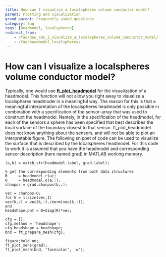 ```yaml
---
title: How can I visualize a localspheres volume conductor model?
parent: Plotting and visualization
grand_parent: Frequently asked questions
category: faq
tags: [headmodel, localspheres]
redirect_from:
    - /faq/how_can_i_visualize_a_localspheres_volume_conductor_model/
    - /faq/headmodel_localspheres/
---
```


# How can I visualize a localspheres volume conductor model?

Typically, one would use **[ft_plot_headmodel](/reference/plotting/ft_plot_headmodel)** for the visualization of a headmodel. This function will not allow you right away to visualize a localspheres headmodel in a meaningful way. The reason for this is that a meaningful interpretation of the localspheres headmodel is only possible in combination with a specification of the sensor-array that was used to construct the headmodel. Namely, in the specification of the headmodel, for each of the sensors a sphere has been specified that best describes the local surface of the boundary closest to that sensor. ft_plot_headmodel does not know anything about the sensors, and will not be able to plot an interpretable figure. The following snippet of code can be used to visualize the surface that is described by the localspheres headmodel. For this code to work it is assumed that you have the headmodel and corresponding sensor description (here named grad) in MATLAB working memory.

    [a,b] = match_str(headmodel.label, grad.label);

    % get the corresponding elements from both data structures
    R     = headmodel.r(a);
    O     = headmodel.o(a,:);
    chanpos = grad.chanpos(b,:);

    vec = chanpos-O;
    for k = 1:size(vec,1)
    vec(k,:) = vec(k,:)./norm(vec(k,:));
    end
    headshape.pnt = O+diag(R)*vec;

    cfg = [];
    cfg.method = 'headshape';
    cfg.headshape = headshape;
    bnd = ft_prepare_mesh(cfg);

    figure;hold on;
    ft_plot_sens(grad);
    ft_plot_mesh(bnd, 'facecolor', 'w');
